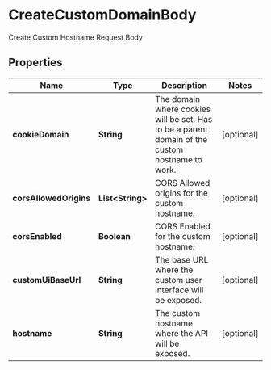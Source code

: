 

# CreateCustomDomainBody

Create Custom Hostname Request Body

## Properties

| Name | Type | Description | Notes |
|------------ | ------------- | ------------- | -------------|
|**cookieDomain** | **String** | The domain where cookies will be set. Has to be a parent domain of the custom hostname to work. |  [optional] |
|**corsAllowedOrigins** | **List&lt;String&gt;** | CORS Allowed origins for the custom hostname. |  [optional] |
|**corsEnabled** | **Boolean** | CORS Enabled for the custom hostname. |  [optional] |
|**customUiBaseUrl** | **String** | The base URL where the custom user interface will be exposed. |  [optional] |
|**hostname** | **String** | The custom hostname where the API will be exposed. |  [optional] |



